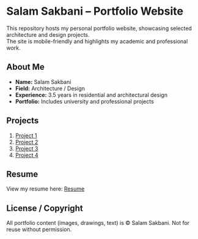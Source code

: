 # Salam Sakbani – Portfolio Website

This repository hosts my personal portfolio website, showcasing selected architecture and design projects.  
The site is mobile-friendly and highlights my academic and professional work.

## About Me

- **Name:** Salam Sakbani  
- **Field:** Architecture / Design  
- **Experience:** 3.5 years in residential and architectural design  
- **Portfolio:** Includes university and professional projects

## Projects

1. [Project 1](project1.html)  
2. [Project 2](project2.html)  
3. [Project 3](project3.html)  
4. [Project 4](project4.html)  

## Resume

View my resume here: [Resume](resume.html)

## License / Copyright

All portfolio content (images, drawings, text) is © Salam Sakbani. Not for reuse without permission.
